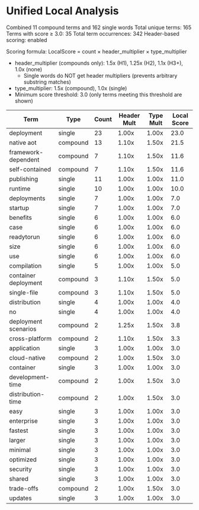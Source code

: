 # Unified Local Analysis

Combined 11 compound terms and 162 single words
Total unique terms: 165
Terms with score ≥ 3.0: 35
Total term occurrences: 342
Header-based scoring: enabled

Scoring formula: LocalScore = count × header_multiplier × type_multiplier
- header_multiplier (compounds only): 1.5x (H1), 1.25x (H2), 1.1x (H3+), 1.0x (none)
  - Single words do NOT get header multipliers (prevents arbitrary substring matches)
- type_multiplier: 1.5x (compound), 1.0x (single)
- Minimum score threshold: 3.0 (only terms meeting this threshold are shown)

| Term | Type | Count | Header Mult | Type Mult | Local Score |
|------|------|-------|-------------|-----------|-------------|
| deployment | single | 23 | 1.00x | 1.00x | 23.0 |
| native aot | compound | 13 | 1.10x | 1.50x | 21.5 |
| framework-dependent | compound | 7 | 1.10x | 1.50x | 11.6 |
| self-contained | compound | 7 | 1.10x | 1.50x | 11.6 |
| publishing | single | 11 | 1.00x | 1.00x | 11.0 |
| runtime | single | 10 | 1.00x | 1.00x | 10.0 |
| deployments | single | 7 | 1.00x | 1.00x | 7.0 |
| startup | single | 7 | 1.00x | 1.00x | 7.0 |
| benefits | single | 6 | 1.00x | 1.00x | 6.0 |
| case | single | 6 | 1.00x | 1.00x | 6.0 |
| readytorun | single | 6 | 1.00x | 1.00x | 6.0 |
| size | single | 6 | 1.00x | 1.00x | 6.0 |
| use | single | 6 | 1.00x | 1.00x | 6.0 |
| compilation | single | 5 | 1.00x | 1.00x | 5.0 |
| container deployment | compound | 3 | 1.10x | 1.50x | 5.0 |
| single-file | compound | 3 | 1.10x | 1.50x | 5.0 |
| distribution | single | 4 | 1.00x | 1.00x | 4.0 |
| no | single | 4 | 1.00x | 1.00x | 4.0 |
| deployment scenarios | compound | 2 | 1.25x | 1.50x | 3.8 |
| cross-platform | compound | 2 | 1.10x | 1.50x | 3.3 |
| application | single | 3 | 1.00x | 1.00x | 3.0 |
| cloud-native | compound | 2 | 1.00x | 1.50x | 3.0 |
| container | single | 3 | 1.00x | 1.00x | 3.0 |
| development-time | compound | 2 | 1.00x | 1.50x | 3.0 |
| distribution-time | compound | 2 | 1.00x | 1.50x | 3.0 |
| easy | single | 3 | 1.00x | 1.00x | 3.0 |
| enterprise | single | 3 | 1.00x | 1.00x | 3.0 |
| fastest | single | 3 | 1.00x | 1.00x | 3.0 |
| larger | single | 3 | 1.00x | 1.00x | 3.0 |
| minimal | single | 3 | 1.00x | 1.00x | 3.0 |
| optimized | single | 3 | 1.00x | 1.00x | 3.0 |
| security | single | 3 | 1.00x | 1.00x | 3.0 |
| shared | single | 3 | 1.00x | 1.00x | 3.0 |
| trade-offs | compound | 2 | 1.00x | 1.50x | 3.0 |
| updates | single | 3 | 1.00x | 1.00x | 3.0 |
